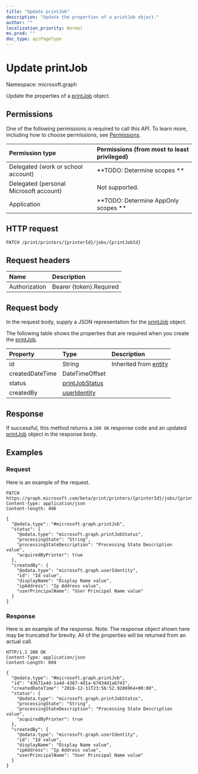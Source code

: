 ```yaml
---
title: "Update printJob"
description: "Update the properties of a printJob object."
author: ""
localization_priority: Normal
ms.prod: ""
doc_type: apiPageType
---
```


# Update printJob

Namespace: microsoft.graph

Update the properties of a [printJob](../resources/printjob.md) object.

## Permissions
One of the following permissions is required to call this API. To learn more, including how to choose permissions, see [Permissions](/concepts/permissions-reference.md).

|Permission type|Permissions (from most to least privileged)|
|:---|:---|
|Delegated (work or school account)|**TODO: Determine scopes **|
|Delegated (personal Microsoft account)|Not supported.|
|Application|**TODO: Determine AppOnly scopes **|

## HTTP request
<!-- {
  "blockType": "ignored"
}
-->
``` http
PATCH /print/printers/{printerId}/jobs/{printJobId}
```

## Request headers
|Name|Description|
|:---|:---|
|Authorization|Bearer {token}.Required|

## Request body
In the request body, supply a JSON representation for the [printJob](../resources/printjob.md) object.

The following table shows the properties that are required when you create the [printJob](../resources/printjob.md).

|Property|Type|Description|
|:---|:---|:---|
|id|String| Inherited from [entity](../resources/entity.md)|
|createdDateTime|DateTimeOffset||
|status|[printJobStatus](../resources/printjobstatus.md)||
|createdBy|[userIdentity](../resources/useridentity.md)||



## Response
If successful, this method returns a `200 OK` response code and an updated [printJob](../resources/printjob.md) object in the response body.

## Examples

### Request
Here is an example of the request.
<!-- {
  "blockType": "request",
  "name": "update_printjob"
}
-->
``` http
PATCH https://graph.microsoft.com/beta/print/printers/{printerId}/jobs/{printJobId}
Content-type: application/json
Content-length: 496

{
  "@odata.type": "#microsoft.graph.printJob",
  "status": {
    "@odata.type": "microsoft.graph.printJobStatus",
    "processingState": "String",
    "processingStateDescription": "Processing State Description value",
    "acquiredByPrinter": true
  },
  "createdBy": {
    "@odata.type": "microsoft.graph.userIdentity",
    "id": "Id value",
    "displayName": "Display Name value",
    "ipAddress": "Ip Address value",
    "userPrincipalName": "User Principal Name value"
  }
}
```

### Response
Here is an example of the response. Note: The response object shown here may be truncated for brevity. All of the properties will be returned from an actual call.
<!-- {
  "blockType": "response",
  "truncated": true
}
-->
``` http
HTTP/1.1 200 OK
Content-Type: application/json
Content-Length: 604

{
  "@odata.type": "#microsoft.graph.printJob",
  "id": "43671a4d-1a4d-4367-4d1a-67434d1a6743",
  "createdDateTime": "2016-12-31T23:56:52.9286964+00:00",
  "status": {
    "@odata.type": "microsoft.graph.printJobStatus",
    "processingState": "String",
    "processingStateDescription": "Processing State Description value",
    "acquiredByPrinter": true
  },
  "createdBy": {
    "@odata.type": "microsoft.graph.userIdentity",
    "id": "Id value",
    "displayName": "Display Name value",
    "ipAddress": "Ip Address value",
    "userPrincipalName": "User Principal Name value"
  }
}
```


